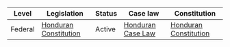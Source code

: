 | Level | Legislation | Status | Case law | Constitution |
|---|---|---|---|---|
| Federal | [Honduran Constitution](https://www.tegucigalpa.gob.hn/legislacion/constituciones/constitucion-de-la-republica-de-honduras) | Active | [Honduran Case Law](https://www.poderjudicial.gob.hn/jurisprudencia/) | [Honduran Constitution](https://www.tegucigalpa.gob.hn/legislacion/constituciones/constitucion-de-la-republica-de-honduras) |